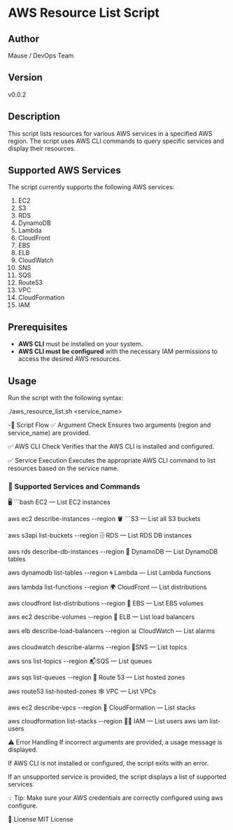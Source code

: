 # AWS Resource List Script

## Author
Mause / DevOps Team

## Version
v0.0.2

## Description
This script lists resources for various AWS services in a specified AWS region. The script uses AWS CLI commands to query specific services and display their resources.

## Supported AWS Services
The script currently supports the following AWS services:

1. EC2
2. S3
3. RDS
4. DynamoDB
5. Lambda
6. CloudFront
7. EBS
8. ELB
9. CloudWatch
10. SNS
11. SQS
12. Route53
13. VPC
14. CloudFormation
15. IAM

## Prerequisites
- **AWS CLI** must be installed on your system.
- **AWS CLI must be configured** with the necessary IAM permissions to access the desired AWS resources.

## Usage

Run the script with the following syntax:

./aws_resource_list.sh <region> <service_name>


-🔄 Script Flow
✅ Argument Check
Ensures two arguments (region and service_name) are provided.

✅ AWS CLI Check
Verifies that the AWS CLI is installed and configured.

✅ Service Execution
Executes the appropriate AWS CLI command to list resources based on the service name.

### 📌 Supported Services and Commands
🖥️ ```bash EC2 — List EC2 instances


 aws ec2 describe-instances --region <region>
🪣 ```S3 — List all S3 buckets

aws s3api list-buckets --region <region>
🗄️ RDS — List RDS DB instances

aws rds describe-db-instances --region <region>
🧮 DynamoDB — List DynamoDB tables

 aws dynamodb list-tables --region <region>
🌀 Lambda — List Lambda functions

aws lambda list-functions --region <region>
🌍 CloudFront — List distributions

aws cloudfront list-distributions --region <region>
💾 EBS — List EBS volumes

aws ec2 describe-volumes --region <region>
🔁 ELB — List load balancers

 aws elb describe-load-balancers --region <region>
📊 CloudWatch — List alarms

aws cloudwatch describe-alarms --region <region>
📣SNS — List topics

 aws sns list-topics --region <region>
📬SQS — List queues


aws sqs list-queues --region <region>
🧭 Route 53 — List hosted zones

 aws route53 list-hosted-zones
🕸️ VPC — List VPCs

aws ec2 describe-vpcs --region <region>
🧱 CloudFormation — List stacks

aws cloudformation list-stacks --region <region>
🧑‍💼 IAM — List users
 aws iam list-users

⚠️ Error Handling
If incorrect arguments are provided, a usage message is displayed.

If AWS CLI is not installed or configured, the script exits with an error.

If an unsupported service is provided, the script displays a list of supported services.

💡 Tip: Make sure your AWS credentials are correctly configured using aws configure.

📄 License
MIT License



